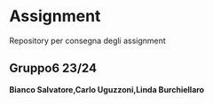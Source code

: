 # Assignment
Repository per consegna degli assignment  
## Gruppo6 23/24  
**Bianco Salvatore,Carlo Uguzzoni,Linda Burchiellaro**
